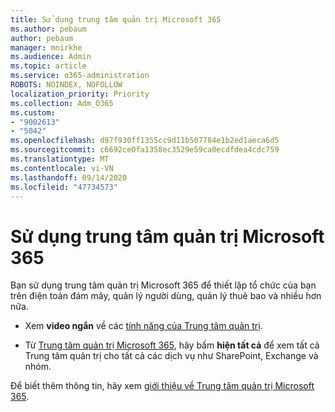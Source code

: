 ```yaml
---
title: Sử dụng trung tâm quản trị Microsoft 365
ms.author: pebaum
author: pebaum
manager: mnirkhe
ms.audience: Admin
ms.topic: article
ms.service: o365-administration
ROBOTS: NOINDEX, NOFOLLOW
localization_priority: Priority
ms.collection: Adm_O365
ms.custom:
- "9002613"
- "5042"
ms.openlocfilehash: d97f930ff1355cc9d11b507784e1b2ed1aeca6d5
ms.sourcegitcommit: c6692ce0fa1358ec3529e59ca0ecdfdea4cdc759
ms.translationtype: MT
ms.contentlocale: vi-VN
ms.lasthandoff: 09/14/2020
ms.locfileid: "47734573"
---
```

# <a name="using-the-microsoft-365-admin-center"></a>Sử dụng trung tâm quản trị Microsoft 365

Bạn sử dụng trung tâm quản trị Microsoft 365 để thiết lập tổ chức của bạn trên điện toán đám mây, quản lý người dùng, quản lý thuê bao và nhiều hơn nữa.

- Xem **video ngắn** về các [tính năng của Trung tâm quản trị](https://www.microsoft.com/videoplayer/embed/RWfvDL).

- Từ [Trung tâm quản trị Microsoft 365](https://admin.microsoft.com/AdminPortal/Home#/homepage), hãy bấm **hiện tất cả** để xem tất cả Trung tâm quản trị cho tất cả các dịch vụ như SharePoint, Exchange và nhóm.

Để biết thêm thông tin, hãy xem [giới thiệu về Trung tâm quản trị Microsoft 365](https://docs.microsoft.com/microsoft-365/admin/admin-overview/about-the-admin-center).
